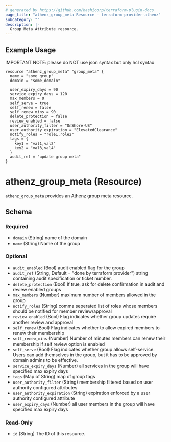 ```yaml
---
# generated by https://github.com/hashicorp/terraform-plugin-docs
page_title: "athenz_group_meta Resource - terraform-provider-athenz"
subcategory: ""
description: |-
  Group Meta Attribute resource.
---
```


## Example Usage

IMPORTANT NOTE: please do NOT use json syntax but only hcl syntax

```hcl
resource "athenz_group_meta" "group_meta" {
  name = "some_group"
  domain = "some_domain"

  user_expiry_days = 90
  service_expiry_days = 120
  max_members = 0
  self_serve = true
  self_renew = false
  self_renew_mins = 90
  delete_protection = false
  review_enabled = false
  user_authority_filter = "OnShore-US"
  user_authority_expiration = "ElevatedClearance"
  notify_roles = "role1,role2"
  tags = {
    key1 = "val1,val2"
    key2 = "val3,val4"
  }
  audit_ref = "update group meta"
}
```

# athenz_group_meta (Resource)

`athenz_group_meta` provides an Athenz group meta resource.

<!-- schema generated by tfplugindocs -->
## Schema

### Required

- `domain` (String) name of the domain
- `name` (String) Name of the group

### Optional

- `audit_enabled` (Bool) audit enabled flag for the group
- `audit_ref` (String, Default = "done by terraform provider")  string containing audit specification or ticket number.
- `delete_protection` (Bool) If true, ask for delete confirmation in audit and review enabled groups
- `max_members` (Number) maximum number of members allowed in the group
- `notify_roles` (String) comma seperated list of roles whose members should be notified for member review/approval
- `review_enabled` (Bool) Flag indicates whether group updates require another review and approval
- `self_renew` (Bool) Flag indicates whether to allow expired members to renew their membership
- `self_renew_mins` (Number) Number of minutes members can renew their membership if self review option is enabled
- `self_serve` (Bool) Flag indicates whether group allows self-service. Users can add themselves in the group, but it has to be approved by domain admins to be effective.
- `service_expiry_days` (Number) all services in the group will have specified max expiry days
- `tags` (Map of String) map of group tags
- `user_authority_filter` (String) membership filtered based on user authority configured attributes
- `user_authority_expiration` (String) expiration enforced by a user authority configured attribute
- `user_expiry_days` (Number) all user members in the group will have specified max expiry days

### Read-Only

- `id` (String) The ID of this resource.
